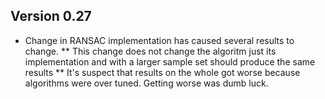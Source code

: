 ## Version 0.27
* Change in RANSAC implementation has caused several results to change.
** This change does not change the algoritm just its implementation and with a larger sample set should produce the same results
** It's suspect that results on the whole got worse because algorithms were over tuned. Getting worse was dumb luck.



